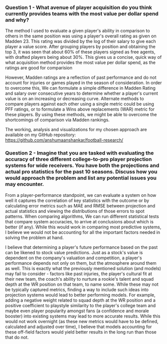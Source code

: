 ### Question 1 - What avenue of player acquisition do you think currently provides teams with the most value per dollar spend and why?
The method I used to evaluate a given player's ability in comparison to others in the same position was using a player's overall rating as given on Madden 23. This rating was divided by the log of their salary to give each player a value score. After grouping players by position and obtaining the top 3, it was seen that about 60% of these players signed as free agents, with drafted players being about 30%. This gives us a concise, quick way of what acquisition method provides the most value per dollar spend, as the ratings are good for comparision

However, Madden ratings are a reflection of past performance and do not account for injuries or games played in the season of consideration. In order to overcome this, We can formulate a simple difference in Madden Rating and salary over consecutive years to determine whether a player's current value is on an increasing or decreasing curve. Alternate methods to compare players against each other using a single metric could be using PFF ratings, or to formulate a Wins above replacements (WAR) metric for these players. By using these methods, we might be able to overcome the shortcomings of comparison via Madden rankings.

The working, analysis and visualizations for my chosen approach are available on my GitHub repository: <a> https://github.com/anshumaanshankar/football-research/ </a>

### Question 2 - Imagine that you are tasked with evaluating the accuracy of three different college-to-pro player projection systems for wide receivers. You have both the projections and actual pro statistics for the past 10 seasons. Discuss how you would approach the problem and list any potential issues you may encounter.

From a player-performance standpoint, we can evaluate a system on how well it captures the correlation of key statistics with the outcome or by calculating error metrics such as MAE and RMSE between projection and actual statistics and viewing the distributions of those errors to spot patterns. When comparing algorithms, We can run different statistical tests that compare system accuracies, to arrive at conclusions about which is better (if any). While this would work in comparing most predictive systems, I believe we would not be accounting for all the important factors needed in solving the problem at hand. 

I believe that determining a player's future performance based on the past can be likened to stock value predictions. Just as a stock's value is dependent on the company's valuation and competition, a player's performance depends not only on them, but the atmosphere around them as well. This is exactly what the previously mentioned solution (and models) may fail to consider - factors like past injuries, the player's cultural fit at their new team, the coach's ability to nurture a rookie's talent and squad depth at the WR position on that team, to name some. While these may not be typically captured metrics, finding a way to include such ideas into projection systems would lead to better performing models. For example, adding a negative weight related to squad depth at the WR position and a positive coefficient to playstyle similarity to the player's college team and maybe even player popularity amongst fans (a confidence and morale booster) into existing systems may lead to more accurate results. While this would not work overnight (as these new metrics would have to be defined, calculated and adjusted over time), I believe that models accounting for these off-field factors would yield better results in the long run than those that do not.
